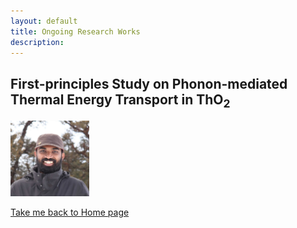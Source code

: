 ```yaml
---
layout: default
title: Ongoing Research Works
description:
---
```


## First-principles Study on Phonon-mediated Thermal Energy Transport in ThO<sub>2</sub>
<p align="left">
  <img width="25%" height="25%" src="1_1.jpg">
</p>

[Take me back to Home page](./)
